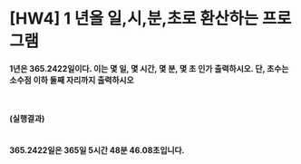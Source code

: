 # [HW4] 1 년을 일,시,분,초로 환산하는 프로그램
<h4>
1년은 365.2422일이다. 이는 몇 일, 몇 시간, 몇 분, 몇 초 인가 출력하시오. 단, 초수는 소수점 이하 둘째 자리까지 출력하시오

</br></br>
(실행결과)
</br></br></h4>
<h4>
365.2422일은 365일 5시간 48분 46.08초입니다.
</h4>